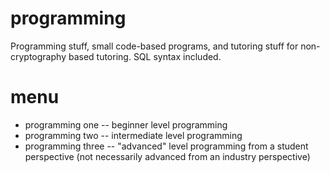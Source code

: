 # programming

Programming stuff, small code-based programs, and tutoring stuff for non-cryptography based tutoring. SQL syntax included.

# menu

- programming one -- beginner level programming
- programming two -- intermediate level programming
- programming three -- "advanced" level programming from a student perspective (not necessarily advanced from an industry perspective)

